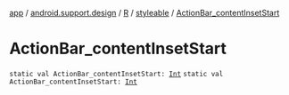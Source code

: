 [app](../../../index.md) / [android.support.design](../../index.md) / [R](../index.md) / [styleable](index.md) / [ActionBar_contentInsetStart](.)

# ActionBar_contentInsetStart

`static val ActionBar_contentInsetStart: `[`Int`](https://kotlinlang.org/api/latest/jvm/stdlib/kotlin/-int/index.html)
`static val ActionBar_contentInsetStart: `[`Int`](https://kotlinlang.org/api/latest/jvm/stdlib/kotlin/-int/index.html)